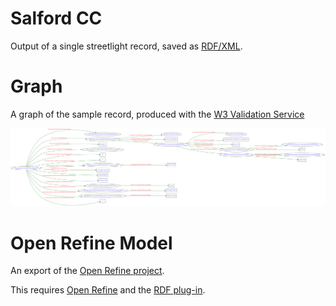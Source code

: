 Salford CC
==============

Output of a single streetlight record, saved as [RDF/XML][rdfxml].

[rdfxml]:https://github.com/GMDSP-Linked-Data/StreetLighting/blob/master/LocalAuthorityExamples/SalfordCC/SalfordCC-Streetlights.rdf

Graph
===============

A graph of the sample record, produced with the [W3 Validation Service][w3]

[w3]: http://www.w3.org/RDF/Validator/

![Graph](https://raw.githubusercontent.com/GMDSP-Linked-Data/StreetLighting/master/LocalAuthorityExamples/SalfordCC/SalfordCC-Graph.png)


Open Refine Model
==================

An export of the [Open Refine project][orp].

[orp]:https://github.com/GMDSP-Linked-Data/StreetLighting/raw/master/LocalAuthorityExamples/SalfordCC/SalfordCC-Streetlights.google-refine.tar.gz

This requires [Open Refine][or] and the [RDF plug-in][rdf].
 
[or]: http://openrefine.org/
[rdf]: http://refine.deri.ie/
